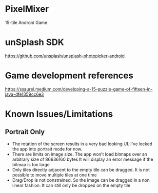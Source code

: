 # PixelMixer
15-tile Android Game

# unSplash SDK
https://github.com/unsplash/unsplash-photopicker-android

# Game development references
https://ssaurel.medium.com/developing-a-15-puzzle-game-of-fifteen-in-java-dfe1359cc6e3

# Known Issues/Limitations
## Portrait Only
- The rotation of the screen results in a very bad looking UI. I've locked the app into portrait
  mode for now.
- There are limits on image size. The app won't load bitmaps over an arbitrary size of 86936160 bytes
  It will display an error message if the bitmap is too large
- Only tiles directly adjacent to the empty tile can be dragged. It is not possible to move multiple
  tiles at one time
- Drag/Drop is not constrained. So the image can be dragged in a non linear fashion. It can still only be dropped on the empty tile
